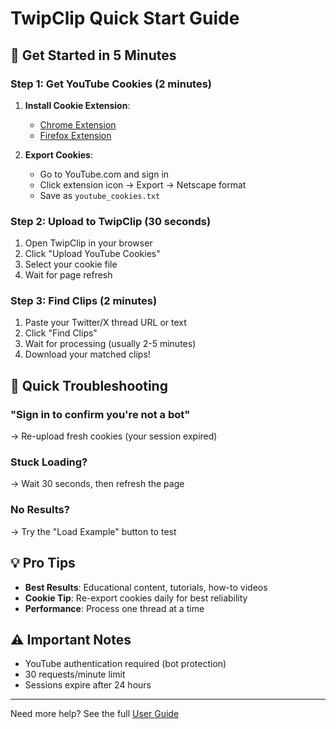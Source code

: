# TwipClip Quick Start Guide

## 🚀 Get Started in 5 Minutes

### Step 1: Get YouTube Cookies (2 minutes)

1. **Install Cookie Extension**:
   - [Chrome Extension](https://chrome.google.com/webstore/detail/editthiscookie/fngmhnnpilhplaeedifhccceomclgfbg)
   - [Firefox Extension](https://addons.mozilla.org/en-US/firefox/addon/cookie-quick-manager/)

2. **Export Cookies**:
   - Go to YouTube.com and sign in
   - Click extension icon → Export → Netscape format
   - Save as `youtube_cookies.txt`

### Step 2: Upload to TwipClip (30 seconds)

1. Open TwipClip in your browser
2. Click "Upload YouTube Cookies"
3. Select your cookie file
4. Wait for page refresh

### Step 3: Find Clips (2 minutes)

1. Paste your Twitter/X thread URL or text
2. Click "Find Clips"
3. Wait for processing (usually 2-5 minutes)
4. Download your matched clips!

## 🔧 Quick Troubleshooting

### "Sign in to confirm you're not a bot"
→ Re-upload fresh cookies (your session expired)

### Stuck Loading?
→ Wait 30 seconds, then refresh the page

### No Results?
→ Try the "Load Example" button to test

## 💡 Pro Tips

- **Best Results**: Educational content, tutorials, how-to videos
- **Cookie Tip**: Re-export cookies daily for best reliability
- **Performance**: Process one thread at a time

## ⚠️ Important Notes

- YouTube authentication required (bot protection)
- 30 requests/minute limit
- Sessions expire after 24 hours

---

Need more help? See the full [User Guide](USER_GUIDE.md) 